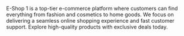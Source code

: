 E-Shop 1 is a top-tier e-commerce platform where customers can find everything from fashion and cosmetics to home goods. We focus on delivering a seamless online shopping experience and fast customer support. Explore high-quality products with exclusive deals today.
